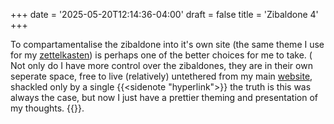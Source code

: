 +++
date = '2025-05-20T12:14:36-04:00'
draft = false
title = 'Zibaldone 4'
+++

To compartamentalise the zibaldone into it's own site (the same theme
I use for my [zettelkasten](https://azabelmena.github.io/zettelkasten/))
is perhaps one of the better choices for me to take.
(
Not only do I have more control over the zibaldones, they are in their
own seperate space, free to live (relatively) untethered from my main
[website](https://azabelmena.github.io/zettelkasten/), shackled only
by a single {{<sidenote "hyperlink">}}
the truth is this was always the case, but now
I just have a prettier theming and presentation of my thoughts.
{{</sidenote>}}.
